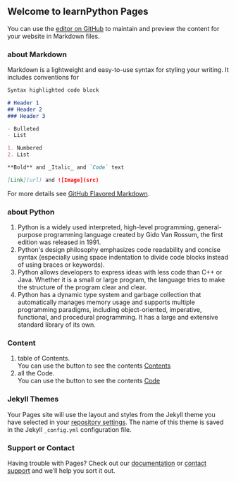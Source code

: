 ## Welcome to learnPython Pages

You can use the [editor on GitHub](https://github.com/zhanghfan/learnPython/edit/master/index.md) to maintain and preview the content for your website in Markdown files.

### about Markdown

Markdown is a lightweight and easy-to-use syntax for styling your writing. It includes conventions for

```markdown
Syntax highlighted code block

# Header 1
## Header 2
### Header 3

- Bulleted
- List

1. Numbered
2. List

**Bold** and _Italic_ and `Code` text

[Link](url) and ![Image](src)
```

For more details see [GitHub Flavored Markdown](https://guides.github.com/features/mastering-markdown/).

### about Python

1. Python is a widely used interpreted, high-level programming, general-purpose programming language created by Gido Van Rossum, the first edition was released in 1991.
2. Python's design philosophy emphasizes code readability and concise syntax (especially using space indentation to divide code blocks instead of using braces or keywords).
3. Python allows developers to express ideas with less code than C++ or Java. Whether it is a small or large program, the language tries to make the structure of the program clear and clear.
4. Python has a dynamic type system and garbage collection that automatically manages memory usage and supports multiple programming paradigms, including object-oriented, imperative, functional, and procedural programming. It has a large and extensive standard library of its own.

### Content

1. table of Contents.  
You can use the button to see the contents [Contents](https://github.com/zhanghfan/learnPython/edit/master/markdown/Contents.md)
2. all the Code.  
You can use the button to see the contents [Code](https://github.com/zhanghfan/learnPython/edit/master/code)

### Jekyll Themes

Your Pages site will use the layout and styles from the Jekyll theme you have selected in your [repository settings](https://github.com/zhanghfan/learnPython/settings). The name of this theme is saved in the Jekyll `_config.yml` configuration file.

### Support or Contact

Having trouble with Pages? Check out our [documentation](https://help.github.com/categories/github-pages-basics/) or [contact support](https://github.com/contact) and we’ll help you sort it out.
